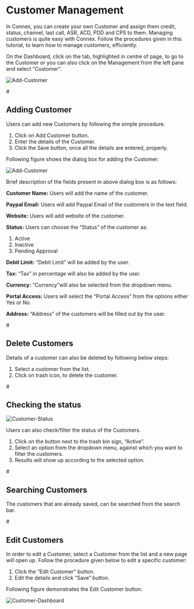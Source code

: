 <h1>Customer Management</h1>

In Connex, you can create your own Customer and assign them credit, status, channel, last call, ASR, ACD, PDD and CPS to them.
Managing customers is quite easy with Connex. Follow the procedures given in this tutorial, to learn how to manage customers, efficiently.

On the Dashboard, click on the tab, highlighted in centre of page, to go to the Customer or you can also click on the Management from the left pane and select “Customer”.

<img src="https://raw.githubusercontent.com/digipigeon/connexcs-user-docs/master/img/customer-dashboard-new.png" alt="Add-Customer"/>

#<h2>Adding Customer</h2>

Users can add new Customers by following the simple procedure.

1. Click on Add Customer button.
2. Enter the details of the Customer.
3. Click the Save button, once all the details are entered, properly.

Following figure shows the dialog box for adding the Customer:

<img src="https://raw.githubusercontent.com/digipigeon/connexcs-user-docs/master/img/add-customer-new.png" alt="Add-Customer"/>

Brief description of the fields present in above dialog box is as follows:

<b>Customer Name:</b> Users will add the name of the customer.

<b>Paypal Email:</b> Users will add Paypal Email of the customers in the text field.

<b>Website:</b> Users will add website of the customer.

<b>Status:</b> Users can choose the “Status” of the customer as:

1. Active
2. Inactive
3. Pending Approval

<b>Debit Limit:</b>  “Debit Limit” will be added by the user.

<b>Tax:</b>  “Tax” in percentage will also be added by the user.

<b>Currency:</b>  “Currency”will also be selected from the dropdown menu.

<b>Portal Access:</b>  Users will select the “Portal Access” from the options either Yes or No.

<b>Address:</b>  “Address” of the customers will be filled out by the user. 

#<h2>Delete Customers</h2>

Details of a customer can also be deleted by following below steps:

1. Select a customer from the list.
2. Click on trash icon, to delete the customer.

#<h2>Checking the status</h2>

<img src="https://raw.githubusercontent.com/digipigeon/connexcs-user-docs/master/img/customer-status.png" alt="Customer-Status"/>

Users can also check/filter the status of the Customers. 

1.	Click on the button next to the trash bin sign, “Active”.
2.	Select an option from the dropdown menu, against which you want to filter the customers.
3.	Results will show up according to the selected option.

#<h2>Searching Customers</h2>

The customers that are already saved, can be searched from the search bar.

#<h2>Edit Customers</h2>

In order to edit a Customer, select a Customer from the list and a new page will open up. Follow the procedure given below to edit a specific customer:

1.	Click the “Edit Customer” button.
2.	Edit the details and click “Save” button.

Following figure demonstrates the Edit Customer button:

<img src="https://raw.githubusercontent.com/digipigeon/connexcs-user-docs/master/img/customer-dashboard.png" alt="Customer-Dashboard"/>
